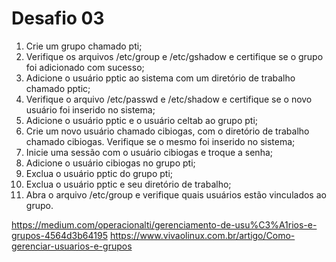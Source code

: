 # Desafio 03


1. Crie um grupo chamado pti;
2. Verifique os arquivos /etc/group e /etc/gshadow e certifique se o grupo foi adicionado com sucesso;
3. Adicione o usuário pptic ao sistema com um diretório de trabalho chamado pptic;
4. Verifique o arquivo /etc/passwd e /etc/shadow e certifique se o novo usuário foi inserido no sistema;
5. Adicione o usuário pptic e o usuário celtab ao grupo pti;
6. Crie um novo usuário chamado cibiogas, com o diretório de trabalho chamado cibiogas. Verifique se o mesmo foi inserido no sistema;
7. Inicie uma sessão com o usuário cibiogas e troque a senha;
8. Adicione o usuário cibiogas no grupo pti;
9. Exclua o usuário pptic do grupo pti;
10. Exclua o usuário pptic e seu diretório de trabalho;
11. Abra o arquivo /etc/group e verifique quais usuários estão vinculados ao grupo.


https://medium.com/operacionalti/gerenciamento-de-usu%C3%A1rios-e-grupos-4564d3b64195
https://www.vivaolinux.com.br/artigo/Como-gerenciar-usuarios-e-grupos
